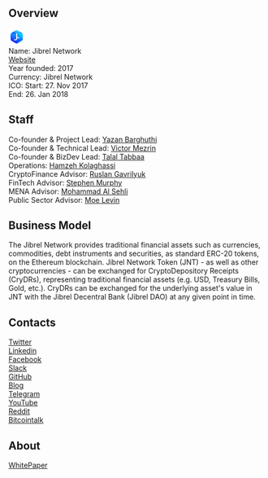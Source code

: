 ## Overview
![logo](../projects/logo/jibrel_network.png)  
Name: Jibrel Network  
[Website](https://jibrel.network/)  
Year founded: 2017  
Currency: Jibrel Network  
ICO: Start: 27. Nov 2017  
End: 26. Jan 2018
## Staff
Co-founder & Project Lead: [Yazan Barghuthi](../people/yazan_barghuthi.md)  
Co-founder & Technical Lead: [Victor Mezrin](../people/victor_mezrin.md)  
Co-founder & BizDev Lead: [Talal Tabbaa](../people/talal_tabbaa.md)  
Operations: [Hamzeh Kolaghassi](../people/hamzeh_kolaghassi.md)  
CryptoFinance Advisor: [Ruslan Gavrilyuk](../people/ruslan_gavrilyuk.md)  
FinTech Advisor: [Stephen Murphy](../people/stephen_murphy.md)  
MENA Advisor: [Mohammad Al Sehli](../people/mohammad_al_sehli.md)  
Public Sector Advisor: [Moe Levin](../people/moe_levin.md)
## Business Model
The Jibrel Network provides traditional financial assets such as currencies, commodities, debt instruments and securities, as standard ERC-20 tokens, on the Ethereum blockchain. Jibrel Network Token (JNT) - as well as other cryptocurrencies - can be exchanged for CryptoDepository Receipts (CryDRs), representing traditional financial assets (e.g. USD, Treasury Bills, Gold, etc.). CryDRs can be exchanged for the underlying asset's value in JNT with the Jibrel Decentral Bank (Jibrel DAO) at any given point in time.
## Contacts  
[Twitter](https://twitter.com/JibrelNetwork)  
[Linkedin](https://www.linkedin.com/company/11163791/)  
[Facebook](https://www.facebook.com/jibrelnetwork/)  
[Slack](https://jibrelnetwork.slack.com/)  
[GitHub](https://github.com/jibrelnetwork)  
[Blog](https://medium.com/@jibrelnetwork)  
[Telegram](https://t.me/jibrelnetwork)  
[YouTube](https://www.youtube.com/channel/UChRHMyaETb7M9OwfQQodh7g)  
[Reddit](https://www.reddit.com/r/JibrelNetwork/)  
[Bitcointalk](https://bitcointalk.org/index.php?topic=2057487.0)
## About  
[WhitePaper](https://jibrel.network/assets/white_paper/Jibrel%20Network%20-%20White%20Paper%20(2nd%20Draft).pdf)  
